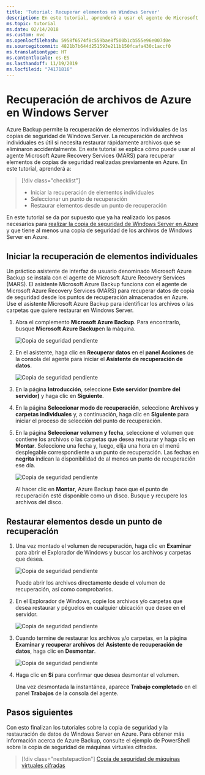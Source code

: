 ```yaml
---
title: 'Tutorial: Recuperar elementos en Windows Server'
description: En este tutorial, aprenderá a usar el agente de Microsoft Azure Recovery Services Agent (MARS) para recuperar elementos de Azure en Windows Server.
ms.topic: tutorial
ms.date: 02/14/2018
ms.custom: mvc
ms.openlocfilehash: 5958f6574f8c559bae8f500b1cb555e96e007d0e
ms.sourcegitcommit: 4821b7b644d251593e211b150fcafa430c1accf0
ms.translationtype: HT
ms.contentlocale: es-ES
ms.lasthandoff: 11/19/2019
ms.locfileid: "74171816"
---
```

# <a name="recover-files-from-azure-to-a-windows-server"></a>Recuperación de archivos de Azure en Windows Server

Azure Backup permite la recuperación de elementos individuales de las copias de seguridad de Windows Server. La recuperación de archivos individuales es útil si necesita restaurar rápidamente archivos que se eliminaron accidentalmente. En este tutorial se explica cómo puede usar al agente Microsoft Azure Recovery Services (MARS) para recuperar elementos de copias de seguridad realizadas previamente en Azure. En este tutorial, aprenderá a:

> [!div class="checklist"]
>
> * Iniciar la recuperación de elementos individuales
> * Seleccionar un punto de recuperación
> * Restaurar elementos desde un punto de recuperación

En este tutorial se da por supuesto que ya ha realizado los pasos necesarios para [realizar la copia de seguridad de Windows Server en Azure](backup-configure-vault.md) y que tiene al menos una copia de seguridad de los archivos de Windows Server en Azure.

## <a name="initiate-recovery-of-individual-items"></a>Iniciar la recuperación de elementos individuales

Un práctico asistente de interfaz de usuario denominado Microsoft Azure Backup se instala con el agente de Microsoft Azure Recovery Services (MARS). El asistente Microsoft Azure Backup funciona con el agente de Microsoft Azure Recovery Services (MARS) para recuperar datos de copia de seguridad desde los puntos de recuperación almacenados en Azure. Use el asistente Microsoft Azure Backup para identificar los archivos o las carpetas que quiere restaurar en Windows Server.

1. Abra el complemento **Microsoft Azure Backup**. Para encontrarlo, busque **Microsoft Azure Backup**en la máquina.

    ![Copia de seguridad pendiente](./media/tutorial-backup-restore-files-windows-server/mars.png)

2. En el asistente, haga clic en **Recuperar datos** en el **panel Acciones** de la consola del agente para iniciar el **Asistente de recuperación de datos**.

    ![Copia de seguridad pendiente](./media/tutorial-backup-restore-files-windows-server/mars-recover-data.png)

3. En la página **Introducción**, seleccione **Este servidor (nombre del servidor)** y haga clic en **Siguiente**.

4. En la página **Seleccionar modo de recuperación**, seleccione **Archivos y carpetas individuales** y, a continuación, haga clic en **Siguiente** para iniciar el proceso de selección del punto de recuperación.

5. En la página **Seleccionar volumen y fecha**, seleccione el volumen que contiene los archivos o las carpetas que desea restaurar y haga clic en **Montar**. Seleccione una fecha y, luego, elija una hora en el menú desplegable correspondiente a un punto de recuperación. Las fechas en **negrita** indican la disponibilidad de al menos un punto de recuperación ese día.

    ![Copia de seguridad pendiente](./media/tutorial-backup-restore-files-windows-server/mars-select-date.png)

    Al hacer clic en **Montar**, Azure Backup hace que el punto de recuperación esté disponible como un disco. Busque y recupere los archivos del disco.

## <a name="restore-items-from-a-recovery-point"></a>Restaurar elementos desde un punto de recuperación

1. Una vez montado el volumen de recuperación, haga clic en **Examinar** para abrir el Explorador de Windows y buscar los archivos y carpetas que desea.

    ![Copia de seguridad pendiente](./media/tutorial-backup-restore-files-windows-server/mars-browse-recover.png)

    Puede abrir los archivos directamente desde el volumen de recuperación, así como comprobarlos.

2. En el Explorador de Windows, copie los archivos y/o carpetas que desea restaurar y péguelos en cualquier ubicación que desee en el servidor.

    ![Copia de seguridad pendiente](./media/tutorial-backup-restore-files-windows-server/mars-final.png)

3. Cuando termine de restaurar los archivos y/o carpetas, en la página **Examinar y recuperar archivos** del **Asistente de recuperación de datos**, haga clic en **Desmontar**.

    ![Copia de seguridad pendiente](./media/tutorial-backup-restore-files-windows-server/unmount-and-confirm.png)

4. Haga clic en **Sí** para confirmar que desea desmontar el volumen.

    Una vez desmontada la instantánea, aparece **Trabajo completado** en el panel **Trabajos** de la consola del agente.

## <a name="next-steps"></a>Pasos siguientes

Con esto finalizan los tutoriales sobre la copia de seguridad y la restauración de datos de Windows Server en Azure. Para obtener más información acerca de Azure Backup, consulte el ejemplo de PowerShell sobre la copia de seguridad de máquinas virtuales cifradas.

> [!div class="nextstepaction"]
> [Copia de seguridad de máquinas virtuales cifradas](./scripts/backup-powershell-sample-backup-encrypted-vm.md)
